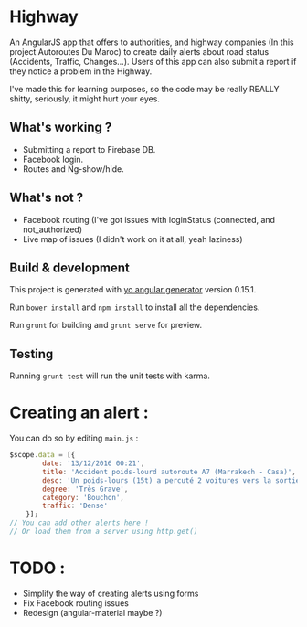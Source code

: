 # Highway

An AngularJS app that offers to authorities, and highway companies (In this project Autoroutes Du Maroc) to create daily alerts about road status (Accidents, Traffic, Changes...). Users of this app can also submit a report if they notice a problem in the Highway. 

I've made this for learning purposes, so the code may be really REALLY shitty, seriously, it might hurt your eyes.


## What's working ?
- Submitting a report to Firebase DB.
- Facebook login.
- Routes and Ng-show/hide.

## What's not ?
- Facebook routing (I've got issues with loginStatus (connected, and not_authorized)
- Live map of issues (I didn't work on it at all, yeah laziness)

## Build & development

This project is generated with [yo angular generator](https://github.com/yeoman/generator-angular)
version 0.15.1.

Run `bower install` and `npm install` to install all the dependencies.

Run `grunt` for building and `grunt serve` for preview.

## Testing

Running `grunt test` will run the unit tests with karma.

# Creating an alert :

You can do so by editing `main.js` :

````js
$scope.data = [{
        date: '13/12/2016 00:21',
        title: 'Accident poids-lourd autoroute A7 (Marrakech - Casa)',
        desc: 'Un poids-lours (15t) a percuté 2 voitures vers la sortie Berrechid, ce qui a bloqué la circulation. Les secours et les services de dépannages sont arrivés sur place, et évacuent la voie. Bouchon à prévoir, veuillez éviter ce tronçon si possible',
        degree: 'Très Grave',
        category: 'Bouchon',
        traffic: 'Dense'
    }];
// You can add other alerts here ! 
// Or load them from a server using http.get()
````
# TODO :

- Simplify the way of creating alerts using forms
- Fix Facebook routing issues
- Redesign (angular-material maybe ?)

